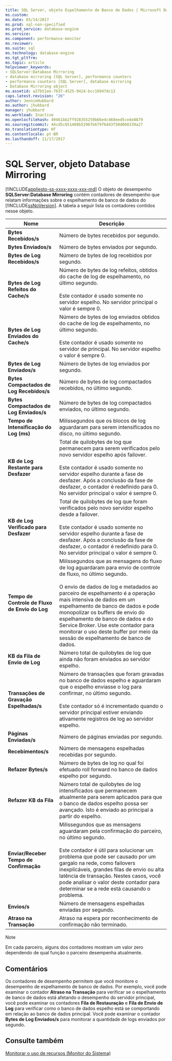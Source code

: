 ```yaml
---
title: SQL Server, objeto Espelhamento de Banco de Dados | Microsoft Docs
ms.custom: 
ms.date: 03/14/2017
ms.prod: sql-non-specified
ms.prod_service: database-engine
ms.service: 
ms.component: performance-monitor
ms.reviewer: 
ms.suite: sql
ms.technology: database-engine
ms.tgt_pltfrm: 
ms.topic: article
helpviewer_keywords:
- SQLServer:Database Mirroring
- database mirroring [SQL Server], performance counters
- performance counters [SQL Server], database mirroring
- Database Mirroring object
ms.assetid: a27b51ee-7637-4525-9424-bcc16947dc13
caps.latest.revision: "26"
author: JennieHubbard
ms.author: jhubbard
manager: jhubbard
ms.workload: Inactive
ms.openlocfilehash: 49461bb2ff928355259b66e4c468eed5ce4e8879
ms.sourcegitcommit: 44cd5c651488b5296fb679f6d43f50d068339a27
ms.translationtype: HT
ms.contentlocale: pt-BR
ms.lasthandoff: 11/17/2017
---
```

# <a name="sql-server-database-mirroring-object"></a>SQL Server, objeto Database Mirroring
[!INCLUDE[appliesto-ss-xxxx-xxxx-xxx-md](../../includes/appliesto-ss-xxxx-xxxx-xxx-md.md)] O objeto de desempenho **SQLServer:Database Mirroring** contém contadores de desempenho que relatam informações sobre o espelhamento de banco de dados do [!INCLUDE[ssNoVersion](../../includes/ssnoversion-md.md)]. A tabela a seguir lista os contadores contidos nesse objeto.  
  
|Nome|Descrição|  
|----------|-----------------|  
|**Bytes Recebidos/s**|Número de bytes recebidos por segundo.|  
|**Bytes Enviados/s**|Número de bytes enviados por segundo.|  
|**Bytes de Log Recebidos/s**|Número de bytes de log recebidos por segundo.|  
|**Bytes de Log Refeitos do Cache/s**|Número de bytes de log refeitos, obtidos do cache de log de espelhamento, no último segundo.<br /><br /> Este contador é usado somente no servidor espelho. No servidor principal o valor é sempre 0.|  
|**Bytes de Log Enviados do Cache/s**|Número de bytes de log enviados obtidos do cache de log de espelhamento, no último segundo.<br /><br /> Este contador é usado somente no servidor de principal. No servidor espelho o valor é sempre 0.|  
|**Bytes de Log Enviados/s**|Número de bytes de log enviados por segundo.|  
|**Bytes Compactados de Log Recebidos/s**|Número de bytes de log compactados recebidos, no último segundo.|  
|**Bytes Compactados de Log Enviados/s**|Número de bytes de log compactados enviados, no último segundo.|  
|**Tempo de Intensificação do Log (ms)**|Milissegundos que os blocos de log aguardaram para serem intensificados no disco, no último segundo.|  
|**KB de Log Restante para Desfazer**|Total de quilobytes de log que permanecem para serem verificados pelo novo servidor espelho após failover.<br /><br /> Este contador é usado somente no servidor espelho durante a fase de desfazer. Após a conclusão da fase de desfazer, o contador é redefinido para  0. No servidor principal o valor é sempre 0.|  
|**KB de Log Verificado para Desfazer**|Total de quilobytes de log que foram verificados pelo novo servidor espelho desde a failover.<br /><br /> Este contador é usado somente no servidor espelho durante a fase de desfazer. Após a conclusão da fase de desfazer, o contador é redefinido para  0. No servidor principal o valor é sempre 0.|  
|**Tempo de Controle de Fluxo de Envio do Log**|Milissegundos que as mensagens do fluxo de log aguardaram para envio de controle de fluxo, no último segundo.<br /><br /> O envio de dados de log e metadados ao parceiro de espelhamento é a operação mais intensiva de dados em um espelhamento de banco de dados e pode monopolizar os buffers de envio do espelhamento de banco de dados e do Service Broker. Use este contador para monitorar o uso deste buffer por meio da sessão de espelhamento de banco de dados.|  
|**KB da Fila de Envio de Log**|Número total de quilobytes de log que ainda não foram enviados ao servidor espelho.|  
|**Transações de Gravação Espelhadas/s**|Número de transações que foram gravadas no banco de dados espelho e aguardaram que o espelho enviasse o log para confirmar, no último segundo.<br /><br /> Este contador só é incrementado quando o servidor principal estiver enviando ativamente registros de log ao servidor espelho.|  
|**Páginas Enviadas/s**|Número de páginas enviadas por segundo.|  
|**Recebimentos/s**|Número de mensagens espelhadas recebidas por segundo.|  
|**Refazer Bytes/s**|Número de bytes de log no qual foi efetuado roll forward no banco de dados espelho por segundo.|  
|**Refazer KB da Fila**|Número total de quilobytes de log intensificados que permanecem atualmente para serem aplicados para que o banco de dados espelho possa ser avançado. Isto é enviado ao principal a partir do espelho.|  
|**Enviar/Receber Tempo de Confirmação**|Milissegundos que as mensagens aguardaram pela confirmação do parceiro, no último segundo.<br /><br /> Este contador é útil para solucionar um problema que pode ser causado por um gargalo na rede, como failovers inexplicáveis, grandes filas de envio ou alta latência de transação. Nestes casos, você pode analisar o valor deste contador para determinar se a rede está causando o problema.|  
|**Envios/s**|Número de mensagens espelhadas enviadas por segundo.|  
|**Atraso na Transação**|Atraso na espera por reconhecimento de confirmação não terminado.|  
  
> [!NOTE]  
>  Em cada parceiro, alguns dos contadores mostram um valor zero dependendo de qual função o parceiro desempenha atualmente.  
  
## <a name="remarks"></a>Comentários  
 Os contadores de desempenho permitem que você monitore o desempenho de espelhamento de banco de dados. Por exemplo, você pode examinar o contador **Atraso na Transação** para verificar se o espelhamento de banco de dados está afetando o desempenho do servidor principal, você pode examinar os contadores **Fila de Restauração** e **Fila de Envio de Log** para verificar como o banco de dados espelho está se comportando em relação ao banco de dados principal. Você pode examinar o contador **Bytes de Log Enviados/s** para monitorar a quantidade de logs enviados por segundo.  
  
## <a name="see-also"></a>Consulte também  
 [Monitorar o uso de recursos &#40;Monitor do Sistema&#41;](../../relational-databases/performance-monitor/monitor-resource-usage-system-monitor.md)  
  
  
